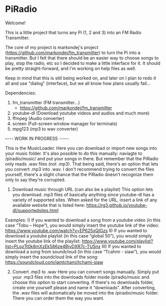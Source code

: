 ﻿# PiRadio

Welcome!

This is a little project that turns any Pi (1, 2 and 3) into an FM Radio Transmitter.

The core of my project is markondej's project (https://github.com/markondej/fm_transmitter) to turn the Pi into a transmitter. But I felt that there should be an easier way to choose songs to play, stop the radio, etc so I decided to make a little interface for it. It should be pretty straight-forward, and I'm working on help files as well.

Keep in mind that this is still being worked on, and later on I plan to redo it all and use "dialog" (interface), but we all know how plans usually fail...



Dependencies:

1) fm_transmitter (FM transmitter...)
	- https://github.com/markondej/fm_transmitter
2) youtube-dl (Download youtube videos and audios and much more)
3) ffmpeg (Audio converter)
4) screen (Full-screen window manager for terminals)
5) mpg123 (mp3 to wav converter)


–--- WORK IN PROGRESS -----

This is the MusicLoader. Here you can download or import new songs into your music folder. It's also possible to do this manually: naviagte to /piradio/music/ and put your songs in there. But remember that the PiRadio only reads .wav files (not .mp3). That being said, there's an option that lets you convert .mp3 into .wav. I don't recommend trying to convert the files yourself, there's a slight chance that the PiRadio doesn't recognize them only to say they're corrupted.

1) Download music through URL (can also be a playlist)
This option lets you download .mp3 files of basically anything since youtube-dl has a variety of supported sites. When asked for the URL, insert a link of any available website that is listed here:
	https://rg3.github.io/youtube-dl/supportedsites.html

Examples:
I) If you wanted to download a song from a youtube video (in this case “Tobu – Hope”), you would simply insert the youtube link of the video:
	https://www.youtube.com/watch?v=EP625xQIGzs
II) If you wanted to download a youtube playlist (in this case “global 50”), you would simply insert the youtube link of the playlist:
	https://www.youtube.com/playlist?list=PLgzTt0k8mXzEk586ze4BjvDXR7c-TUSnx
III) If you wanted to download a song from soundcloud (in this case “Tcahmi - siaw”), you would simply insert the soundcloud link of the song:
	https://soundcloud.com/iamtchami/tchami-siaw

2) Convert .mp3 to .wav
Here you can convert songs manually. Simply put your .mp3 files into the downloads folder inside /piradio/music and choose this option to start converting. If there's no downloads folder, create one yourself please and name it “downloads”. After converting, the .wav files will automatically be moved into the /piradio/music folder. There you can order them the way you want.
